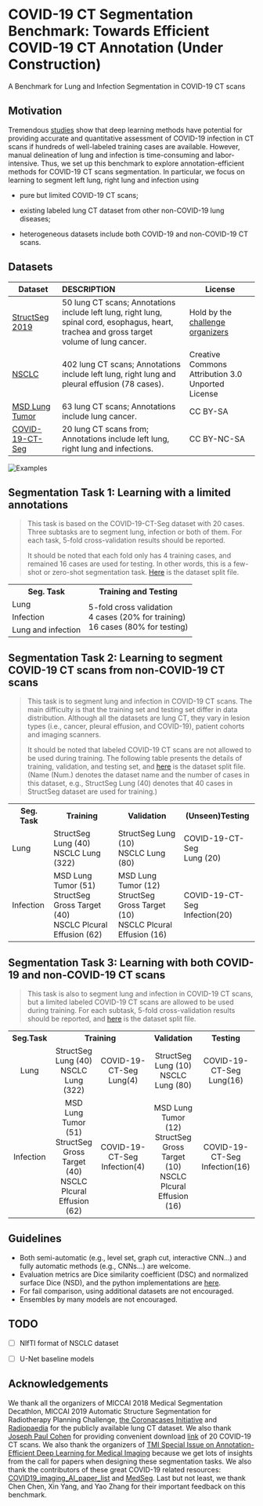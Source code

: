 # COVID-19 CT Segmentation Benchmark: Towards Efficient COVID-19 CT Annotation (Under Construction)
A Benchmark for Lung and Infection Segmentation in COVID-19 CT scans 



## Motivation

Tremendous [studies](https://github.com/HzFu/COVID19_imaging_AI_paper_list) show that  deep learning methods have potential for providing accurate and quantitative assessment of COVID-19 infection in CT scans if hundreds of well-labeled training cases are available. However, manual delineation of lung and infection is time-consuming and labor-intensive. Thus, we set up this benchmark to explore annotation-efficient methods for COVID-19 CT scans segmentation. In particular, we focus on learning to segment left lung, right lung and infection using

- pure but limited COVID-19 CT scans;

- existing labeled lung CT dataset from other non-COVID-19 lung diseases;
- heterogeneous datasets include both COVID-19 and non-COVID-19 CT scans.


## Datasets

| Dataset                                                      | DESCRIPTION                                                  | License |
| ------------------------------------------------------------ | :----------------------------------------------------------- | ------- |
| [StructSeg 2019](https://structseg2019.grand-challenge.org/) | 50 lung CT scans; Annotations include left lung, right lung, spinal cord, esophagus, heart, trachea and gross target volume of lung cancer. |Hold by the [challenge organizers](https://structseg2019.grand-challenge.org/Download/)    |
| [NSCLC](https://wiki.cancerimagingarchive.net/display/DOI/Thoracic+Volume+and+Pleural+Effusion+Segmentations+in+Diseased+Lungs+for+Benchmarking+Chest+CT+Processing+Pipelines#7c5a8c0c0cef44e488b824bd7de60428) | 402 lung CT scans; Annotations include left lung, right lung and pleural effusion (78 cases). |Creative Commons Attribution 3.0 Unported License  |
| [MSD Lung Tumor](http://medicaldecathlon.com/)               | 63 lung CT scans; Annotations include lung cancer.           |CC BY-SA        |
| [COVID-19-CT-Seg](https://zenodo.org/record/3757476#.Xpz8OcgzZPY)                                          | 20 lung CT scans from; Annotations include left lung, right lung and infections. |CC BY-NC-SA   |

![Examples](https://github.com/JunMa11/COVID-19-CT-Seg-Benchmark/blob/master/utils/ImageExamples.png)

## Segmentation Task 1: Learning with a limited annotations

> This task is based on the COVID-19-CT-Seg dataset with 20 cases. Three subtasks are to segment lung, infection or both of them. For each task, 5-fold cross-validation results should be reported. 
>
> It should be noted that each fold only has 4 training cases, and remained 16 cases are used for testing. In other words, this is a few-shot or zero-shot segmentation task. [Here](https://github.com/JunMa11/COVID-19-CT-Seg-Benchmark/tree/master/Task1) is the dataset split file.



<table>
	<tr>
	    <th><center>Seg. Task</th>
	    <th><center>Training and Testing</th>  
	</tr >
<tr >
    <td>Lung</td>
    <td rowspan="3">5-fold cross validation <br/>4 cases (20% for training)<br/> 16 cases (80% for testing)</td>
<tr>
    <td>Infection</td>
</tr>
<tr>
    <td>Lung and infection</td>
</tr>
</table>

## Segmentation Task 2: Learning to segment COVID-19 CT scans from non-COVID-19 CT scans

> This task is to segment lung and infection in COVID-19 CT scans. The main difficulty is that the training set and testing set differ in data distribution. Although all the datasets are lung CT, they vary in lesion types (i.e., cancer, pleural effusion, and COVID-19), patient cohorts and imaging scanners. 
>
> It should be noted that labeled COVID-19 CT scans are not allowed to be used during training. The following table presents the details of training, validation, and testing set, and [here](https://github.com/JunMa11/COVID-19-CT-Seg-Benchmark/tree/master/Task2) is the dataset split file. (Name (Num.) denotes the dataset name and the number of cases in this dataset, e.g., StructSeg Lung (40) denotes that 40 cases in StructSeg dataset are used for training.)



<table>
	<tr>
	    <th>Seg. Task</th>
	    <th>Training</th>
        <th>Validation</th>
        <th>(Unseen)Testing</th>
	</tr >
	<tr>
	    <td>Lung</td>
	    <td>StructSeg Lung (40) <br/>NSCLC Lung (322)</td>
        <td>StructSeg Lung (10) <br/>NSCLC Lung (80)</td>
        <td>COVID-19-CT-Seg<br/>Lung (20)</td>
	</tr>
	<tr>
	    <td>Infection</td>
	    <td>MSD Lung Tumor (51)<br/>StructSeg Gross Target (40)<br/>NSCLC Plcural Effusion (62)</td>
        <td>MSD Lung Tumor (12)<br/>StructSeg Gross Target (10)<br/>NSCLC Plcural Effusion (16)</td>
        <td>COVID-19-CT-Seg<br/>Infection(20)</td>
	</tr>
</table>



## Segmentation Task 3: Learning with both COVID-19 and non-COVID-19 CT scans

> This task is also to segment lung and infection in COVID-19 CT scans, but a limited labeled COVID-19 CT scans are allowed to be used during training. For each subtask, 5-fold cross-validation results should be reported, and [here](https://github.com/JunMa11/COVID-19-CT-Seg-Benchmark/tree/master/Task3) is the dataset split file.



<table>
    <tr>
        <th><center>Seg.Task</th>
        <th colspan="2" ><center>Training</th></td>
        <th><center>Validation</th>
        <th><center>Testing</th>
    </tr>
    <tr>
        <td><center>Lung</td>
	    <td><center>StructSeg Lung (40) <br/>NSCLC Lung (322)</td>
        <td><center>COVID-19-CT-Seg Lung(4)</td>
        <td><center>StructSeg Lung (10) <br/>NSCLC Lung (80)</td>
        <td><center>COVID-19-CT-Seg Lung(16)</td>
    </tr>
        <tr>
        <td><center>Infection</td>
        <td><center>MSD Lung Tumor (51)<br/>StructSeg Gross Target (40)<br/>NSCLC Plcural Effusion (62)</td>
        <td><center>COVID-19-CT-Seg Infection(4)</td>
        <td><center>MSD Lung Tumor (12)<br/>StructSeg Gross Target (10)<br/>NSCLC Plcural Effusion (16)</td>
        <td><center>COVID-19-CT-Seg Infection(16)</td>
    </tr>
</table>



## Guidelines

- Both semi-automatic (e.g., level set, graph cut, interactive CNN...) and fully automatic methods (e.g., CNNs...) are welcome.
-  Evaluation metrics are Dice similarity coefficient (DSC) and normalized surface Dice (NSD), and the python implementations are [here](http://medicaldecathlon.com/files/Surface_distance_based_measures.ipynb).
- For fail comparison, using additional datasets are not encouraged. 
- Ensembles by many models are not encouraged.

## TODO

- [ ] NIfTI format of NSCLC dataset
- [ ] U-Net baseline models


## Acknowledgements

We thank all the organizers of MICCAI 2018 Medical Segmentation Decathlon, MICCAI 2019 Automatic Structure Segmentation for Radiotherapy Planning Challenge, [the Coronacases Initiative](https://coronacases.org  ) and [Radiopaedia](https://radiopaedia.org/articles/covid-19-3) for the publicly available lung CT dataset. We also thank [Joseph Paul Cohen](https://github.com/ieee8023/covid-chestxray-dataset) for providing convenient download [link](https://academictorrents.com/details/136ffddd0959108becb2b3a86630bec049fcb0ff) of 20 COVID-19 CT scans. We also thank the organizers of [TMI Special Issue on Annotation-Efficient Deep Learning for Medical Imaging](http://www.embs.org/wp-content/uploads/2020/04/Special_Issue_CFP_DL4MI.pdf) because we get lots of insights from the call for papers when designing these segmentation tasks. We also thank the contributors of these great COVID-19 related resources: [COVID19_imaging_AI_paper_list](https://github.com/HzFu/COVID19_imaging_AI_paper_list) and [MedSeg](http://medicalsegmentation.com/covid19/). Last but not least, we thank Chen Chen, Xin Yang, and Yao Zhang for their important feedback on this benchmark.

